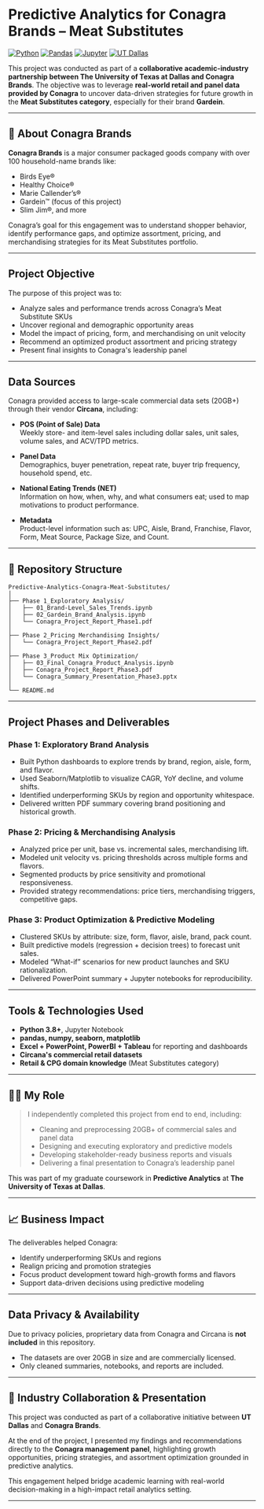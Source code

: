# Predictive Analytics for Conagra Brands – Meat Substitutes

[![Python](https://img.shields.io/badge/Python-Data--Science-blue?logo=python)](https://www.python.org/)
[![Pandas](https://img.shields.io/badge/Pandas-Data--Wrangling-yellow?logo=pandas)](https://pandas.pydata.org/)
[![Jupyter](https://img.shields.io/badge/Jupyter-Notebook-orange?logo=jupyter)](https://jupyter.org/)
[![UT Dallas](https://img.shields.io/badge/UTD-Project-green?logo=academia)](https://www.utdallas.edu/)

This project was conducted as part of a **collaborative academic-industry partnership between The University of Texas at Dallas and Conagra Brands**. The objective was to leverage **real-world retail and panel data provided by Conagra** to uncover data-driven strategies for future growth in the **Meat Substitutes category**, especially for their brand **Gardein**.

---

## 🏢 About Conagra Brands

**Conagra Brands** is a major consumer packaged goods company with over 100 household-name brands like:
- Birds Eye®
- Healthy Choice®
- Marie Callender’s®
- Gardein™ (focus of this project)
- Slim Jim®, and more

Conagra’s goal for this engagement was to understand shopper behavior, identify performance gaps, and optimize assortment, pricing, and merchandising strategies for its Meat Substitutes portfolio.

---

## Project Objective

The purpose of this project was to:
- Analyze sales and performance trends across Conagra’s Meat Substitute SKUs
- Uncover regional and demographic opportunity areas
- Model the impact of pricing, form, and merchandising on unit velocity
- Recommend an optimized product assortment and pricing strategy
- Present final insights to Conagra's leadership panel

---

## Data Sources

Conagra provided access to large-scale commercial data sets (20GB+) through their vendor **Circana**, including:

- **POS (Point of Sale) Data**  
  Weekly store- and item-level sales including dollar sales, unit sales, volume sales, and ACV/TPD metrics.

- **Panel Data**  
  Demographics, buyer penetration, repeat rate, buyer trip frequency, household spend, etc.

- **National Eating Trends (NET)**  
  Information on how, when, why, and what consumers eat; used to map motivations to product performance.

- **Metadata**  
  Product-level information such as: UPC, Aisle, Brand, Franchise, Flavor, Form, Meat Source, Package Size, and Count.

---

## 📁 Repository Structure

```
Predictive-Analytics-Conagra-Meat-Substitutes/
│
├── Phase 1_Exploratory Analysis/
│   ├── 01_Brand-Level_Sales_Trends.ipynb
│   ├── 02_Gardein_Brand_Analysis.ipynb
│   └── Conagra_Project_Report_Phase1.pdf
│
├── Phase 2_Pricing Merchandising Insights/
│   └── Conagra_Project_Report_Phase2.pdf
│
├── Phase 3_Product Mix Optimization/
│   ├── 03_Final_Conagra_Product_Analysis.ipynb
│   ├── Conagra_Project_Report_Phase3.pdf
│   └── Conagra_Summary_Presentation_Phase3.pptx
│
└── README.md
```

---

## Project Phases and Deliverables

### Phase 1: Exploratory Brand Analysis
- Built Python dashboards to explore trends by brand, region, aisle, form, and flavor.
- Used Seaborn/Matplotlib to visualize CAGR, YoY decline, and volume shifts.
- Identified underperforming SKUs by region and opportunity whitespace.
- Delivered written PDF summary covering brand positioning and historical growth.

### Phase 2: Pricing & Merchandising Analysis
- Analyzed price per unit, base vs. incremental sales, merchandising lift.
- Modeled unit velocity vs. pricing thresholds across multiple forms and flavors.
- Segmented products by price sensitivity and promotional responsiveness.
- Provided strategy recommendations: price tiers, merchandising triggers, competitive gaps.

### Phase 3: Product Optimization & Predictive Modeling
- Clustered SKUs by attribute: size, form, flavor, aisle, brand, pack count.
- Built predictive models (regression + decision trees) to forecast unit sales.
- Modeled “What-if” scenarios for new product launches and SKU rationalization.
- Delivered PowerPoint summary + Jupyter notebooks for reproducibility.

---

## Tools & Technologies Used

- **Python 3.8+**, Jupyter Notebook
- **pandas, numpy, seaborn, matplotlib**
- **Excel + PowerPoint, PowerBI + Tableau** for reporting and dashboards
- **Circana's commercial retail datasets**
- **Retail & CPG domain knowledge** (Meat Substitutes category)

---

## 👨‍💻 My Role

> I independently completed this project from end to end, including:
> - Cleaning and preprocessing 20GB+ of commercial sales and panel data  
> - Designing and executing exploratory and predictive models  
> - Developing stakeholder-ready business reports and visuals  
> - Delivering a final presentation to Conagra’s leadership panel

This was part of my graduate coursework in **Predictive Analytics** at **The University of Texas at Dallas**.

---

## 📈 Business Impact

The deliverables helped Conagra:
- Identify underperforming SKUs and regions
- Realign pricing and promotion strategies
- Focus product development toward high-growth forms and flavors
- Support data-driven decisions using predictive modeling

---

## Data Privacy & Availability

Due to privacy policies, proprietary data from Conagra and Circana is **not included** in this repository.

- The datasets are over 20GB in size and are commercially licensed.
- Only cleaned summaries, notebooks, and reports are included.

---

## 🤝 Industry Collaboration & Presentation

This project was conducted as part of a collaborative initiative between **UT Dallas** and **Conagra Brands**.

At the end of the project, I presented my findings and recommendations directly to the **Conagra management panel**, highlighting growth opportunities, pricing strategies, and assortment optimization grounded in predictive analytics.

This engagement helped bridge academic learning with real-world decision-making in a high-impact retail analytics setting.

---


